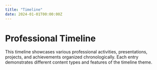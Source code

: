 ```yaml
---
title: "Timeline"
date: 2024-01-01T00:00:00Z
---
```


# Professional Timeline

This timeline showcases various professional activities, presentations, projects, and achievements organized chronologically. Each entry demonstrates different content types and features of the timeline theme.

